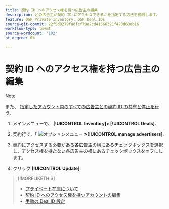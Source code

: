 ```yaml
---
title: 契約 ID へのアクセス権を持つ広告主の編集
description: どの広告主が契約 ID にアクセスできるかを指定する方法を説明します。
feature: DSP Private Inventory, DSP Deal IDs
source-git-commit: 22f5d8279fadfcf79e2cd41566321f423d63eb16
workflow-type: tm+mt
source-wordcount: '102'
ht-degree: 0%

---
```


# 契約 ID へのアクセス権を持つ広告主の編集

>[!NOTE]
>
>また、 [指定したアカウント内のすべての広告主との契約 ID の共有と停止を行う](deal-id-share.md).

1. メインメニューで、 **[!UICONTROL Inventory]> [!UICONTROL Deals].**

1. 契約行で、「  ![オプションメニュー](/help/dsp/assets/options-menu.png) **>[!UICONTROL manage advertisers]**.

1. 契約にアクセスする必要がある各広告主の横にあるチェックボックスを選択し、アクセス権を持たない各広告主の横にあるチェックボックスをオフにします。

1. クリック **[!UICONTROL Update]**.

>[!MORELIKETHIS]
>* [プライベート在庫について](private-inventory-about.md)
>* [契約 ID へのアクセス権を持つアカウントの編集](/help/dsp/inventory/deal-id-share.md)
>* [手動の Deal ID 設定](deal-id-settings.md)


